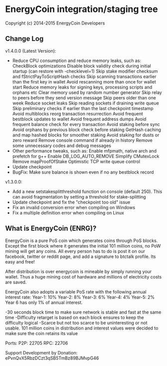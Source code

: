 EnergyCoin integration/staging tree
==================================

Copyright (c) 2014-2015 EnergyCoin Developers

Change Log
---------

v1.4.0.0 (Latest Version):
- Reduce CPU consumption and reduce memory leaks, such as:
    CheckBlock optimizations
    Disable block validity check during initial startup (can restore with -checklevel=1)
    Skip stake modifier checksum and fStrictPayToScriptHash checks
    Skip scanning transactions earlier than the first key in wallet
    Avoid rescanning more than once for wallet start
    Reduce memory leaks for signing keys, processing scripts and orphans etc
    Clear memory used by random number generator
    Skip relay to peers before they send version message
    Skip peers older than one week
    Reduce socket leaks
    Skip reading sockets if draining write queue
    Skip preliminary checks if earlier than the last checkpoint timestamp
    Avoid multiblocks reorg transaction resurrection
    Avoid frequent bestblock updates to wallet
    Avoid frequent address dumps
    Avoid frequent balance check for every transaction
    Avoid staking before sync
    Avoid orphans by previous block check before staking
    GetHash caching and map hashed blocks for smoother staking
    Avoid staking for dusts or zero reward
    Remove console command if already in history
    Remove some unnecessary codes and debug messages
- Other performance tweaks, such as:
    Enable mfpmath, native arch and prefetch for g++
    Enable DB_LOG_AUTO_REMOVE
    Simplify CMutexLock
    Remove mapProofOfStake
    Optimistic TCP write queue control
- Update checkpoint
- BugFix: Make sure balance is shown even if no any bestblock record

v1.3.0.0:
- Add a new setstakesplitthreshold function on console (default 250). This can avoid fragmentation by setting a threshold for stake-splitting
- Update checkpoint and fix the "checkpoint too old" issue
- Fix an invalid conversion error when compiling on Windows
- Fix a multiple definition error when compiling on Linux

What is EnergyCoin (ENRG)?
------------------------

EnergyCoin is a pure PoS coin which generates coins through PoS blocks. Except the first block where it generates the initial 101 million coins, no PoW mining will get any coins. All every person has to do is post it on our facebook, twitter or reddit page, and add a signature to btctalk profile. Its easy and free!

After distribution is over energycoin is  mineable by simply running your wallet. Thus a huge mining cost of hardware and millions of electricity costs are saved.

EnergyCoin also adopts a variable PoS rate with the following annual interest rate:
Year-1: 10%
Year-2: 8%
Year-3: 6%
Year-4: 4%
Year-5: 2%
Year 6 has only 1% of annual interest.

-30 seconds block time to make sure network is stable and fast at the same time
-Difficulty retarget is based on each block ensures to keep the difficulty logical
-Scarce but not too scarce to be uninteresting or not usable. 101 million coins in distribution and interest values were decided to make sure the coin retains its value


Ports:
P2P:	22705
RPC:	22706

Support Development by Donation: ePvnQvX5RbzDCzt3qSB5TmBz89BJMvpG46

